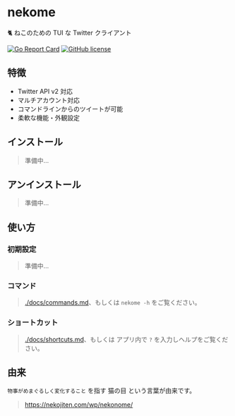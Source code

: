 # nekome

🐈 ねこのための TUI な Twitter クライアント

[![Go Report Card](https://goreportcard.com/badge/github.com/arrow2nd/nekome)](https://goreportcard.com/report/github.com/arrow2nd/nekome)
[![GitHub license](https://img.shields.io/github/license/arrow2nd/nekome)](https://github.com/arrow2nd/nekome/blob/main/LICENSE)

## 特徴

- Twitter API v2 対応
- マルチアカウント対応
- コマンドラインからのツイートが可能
- 柔軟な機能・外観設定

## インストール

> 準備中...

## アンインストール

> 準備中...

## 使い方

### 初期設定

> 準備中...

### コマンド

> [./docs/commands.md](コマンド一覧)、もしくは `nekome -h` をご覧ください。

### ショートカット

> [./docs/shortcuts.md](ショートカット一覧)、もしくは アプリ内で `?` を入力しヘルプをご覧ください。

## 由来

`物事がめまぐるしく変化すること` を指す 猫の目 という言葉が由来です。

> https://nekojiten.com/wp/nekonome/
